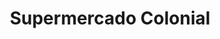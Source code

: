 ---
title: "Supermercado Colonial"
url: /san-pedro-sula/supermercado-colonial/
shop: supermercado
---